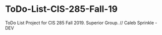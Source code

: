 # ToDo-List-CIS-285-Fall-19
ToDo List Project for CIS 285 Fall 2019. Superior Group.
// Caleb Sprinkle -  DEV

